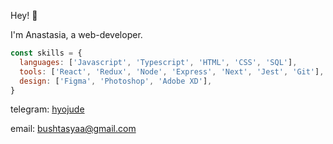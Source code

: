 Hey! 👋

I'm Anastasia, a web-developer.

```js
const skills = {
  languages: ['Javascript', 'Typescript', 'HTML', 'CSS', 'SQL'],
  tools: ['React', 'Redux', 'Node', 'Express', 'Next', 'Jest', 'Git'],
  design: ['Figma', 'Photoshop', 'Adobe XD'],
}
```
telegram: [hyojude](https://t.me/hyojude)

email: bushtasyaa@gmail.com
